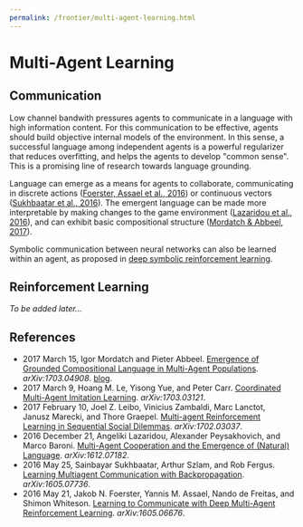 ```yaml
---
permalink: /frontier/multi-agent-learning.html
---
```

# Multi-Agent Learning

## Communication

Low channel bandwith pressures agents to communicate in a language with high information content. For this communication to be effective, agents should build objective internal models of the environment. In this sense, a successful language among independent agents is a powerful regularizer that reduces overfitting, and helps the agents to develop "common sense". This is a promising line of research towards language grounding.

Language can emerge as a means for agents to collaborate, communicating in discrete actions ([Foerster, Assael et al., 2016](https://arxiv.org/abs/1605.06676)) or continuous vectors ([Sukhbaatar et al., 2016](https://arxiv.org/abs/1605.07736)). The emergent language can be made more interpretable by making changes to the game environment ([Lazaridou et al., 2016](https://arxiv.org/abs/1612.07182)), and can exhibit basic compositional structure ([Mordatch & Abbeel, 2017](https://arxiv.org/abs/1703.04908)).

Symbolic communication between neural networks can also be learned within an agent, as proposed in [deep symbolic reinforcement learning](https://arxiv.org/abs/1609.05518).

## Reinforcement Learning

*To be added later...*

## References

* 2017 March 15, Igor Mordatch and Pieter Abbeel. [Emergence of Grounded Compositional Language in Multi-Agent Populations](https://arxiv.org/abs/1703.04908). *arXiv:1703.04908*. [blog](https://openai.com/blog/learning-to-communicate/).
* 2017 March 9, Hoang M. Le, Yisong Yue, and Peter Carr. [Coordinated Multi-Agent Imitation Learning](https://arxiv.org/abs/1703.03121). *arXiv:1703.03121*.
* 2017 February 10, Joel Z. Leibo, Vinicius Zambaldi, Marc Lanctot, Janusz Marecki, and Thore Graepel. [Multi-agent Reinforcement Learning in Sequential Social Dilemmas](https://arxiv.org/abs/1702.03037). *arXiv:1702.03037*.
* 2016 December 21, Angeliki Lazaridou, Alexander Peysakhovich, and Marco Baroni. [Multi-Agent Cooperation and the Emergence of (Natural) Language](https://arxiv.org/abs/1612.07182). *arXiv:1612.07182*.
* 2016 May 25, Sainbayar Sukhbaatar, Arthur Szlam, and Rob Fergus. [Learning Multiagent Communication with Backpropagation](https://arxiv.org/abs/1605.07736). *arXiv:1605.07736*.
* 2016 May 21, Jakob N. Foerster, Yannis M. Assael, Nando de Freitas, and Shimon Whiteson. [Learning to Communicate with Deep Multi-Agent Reinforcement Learning](https://arxiv.org/abs/1605.06676). *arXiv:1605.06676*.
